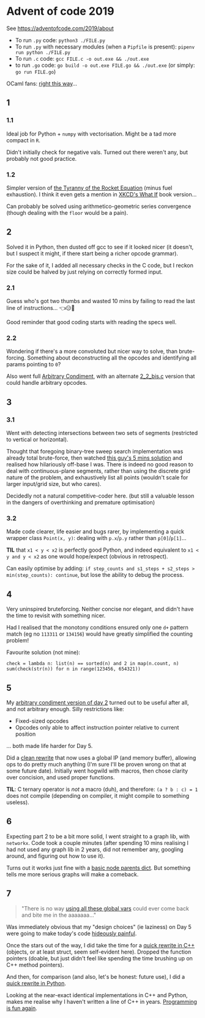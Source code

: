 # Advent of code 2019

See https://adventofcode.com/2019/about

* To run `.py` code: `python3 ./FILE.py`
* To run `.py` with necessary modules (when a `Pipfile` is present): `pipenv run python ./FILE.py`
* To run `.c` code: `gcc FILE.c -o out.exe && ./out.exe`
* to run `.go` code: `go build -o out.exe FILE.go && ./out.exe` (or simply: `go run FILE.go`)

OCaml fans: [right this way](https://github.com/regnat/aoc-2019)…

## 1
### 1.1

Ideal job for Python + `numpy` with vectorisation. Might be a tad more compact in `R`.

Didn't initially check for negative vals. Turned out there weren't any, but probably not good practice.

### 1.2

Simpler version of [the Tyranny of the Rocket Equation](https://www.nasa.gov/mission_pages/station/expeditions/expedition30/tryanny.html) (minus fuel exhaustion). I think it even gets a mention in [XKCD's What If](https://what-if.xkcd.com) book version…

Can probably be solved using arithmetico-geometric series convergence (though dealing with the `floor` would be a pain).

## 2

Solved it in Python, then dusted off gcc to see if it looked nicer (it doesn't, but I suspect it might, if there start being a richer opcode grammar).

For the sake of it, I added all necessary checks in the C code, but I reckon size could be halved by just relying on correctly formed input.

### 2.1

Guess who's got two thumbs and wasted 10 mins by failing to read the last line of instructions… 👈😑🤟

Good reminder that good coding starts with reading the specs well.

### 2.2

Wondering if there's a more convoluted but nicer way to solve, than brute-forcing. Something about deconstructing all the opcodes and identifying all params pointing to `0`?

Also went full [Arbitrary Condiment](https://www.xkcd.com/974/), with an alternate [2_2_bis.c](https://github.com/zedrdave/advent_of_code_2019/blob/master/02/2_2_bis.c) version that could handle arbitrary opcodes.

## 3

### 3.1

Went with detecting intersections between two sets of segments (restricted to vertical or horizontal).

Thought that foregoing binary-tree sweep search implementation was already total brute-force, then watched [this guy's 5 mins solution](https://www.youtube.com/watch?v=tMPQp60q9GA) and realised how hilariously off-base I was. There is indeed no good reason to deal with continuous-plane segments, rather than using the discrete grid nature of the problem, and exhaustively list all points (wouldn't scale for larger input/grid size, but who cares).

Decidedly not a natural competitive-coder here. (but still a valuable lesson in the dangers of overthinking and premature optimisation)

### 3.2

Made code clearer, life easier and bugs rarer, by implementing a quick wrapper class `Point(x, y)`: dealing with `p.x`/`p.y` rather than `p[0]`/`p[1]`…

**TIL** that `x1 < y < x2` is perfectly good Python, and indeed equivalent to `x1 < y and y < x2` as one would hope/expect (obvious in retrospect).

Can easily optimise by adding: `if step_counts and s1_steps + s2_steps > min(step_counts): continue`, but lose the ability to debug the process.

## 4

Very uninspired bruteforcing. Neither concise nor elegant, and didn't have the time to revisit with something nicer.

Had I realised that the monotony conditions ensured only one `d+` pattern match (eg no `113311` or `134156`) would have greatly simplified the counting problem!

Favourite solution (not mine):
```
check = lambda n: list(n) == sorted(n) and 2 in map(n.count, n)
sum(check(str(n)) for n in range(123456, 654321))
```

## 5

My [arbitrary condiment version of day 2](https://github.com/zedrdave/advent_of_code_2019/blob/master/02/2_2_bis.c) turned out to be useful after all, and not arbitrary enough. Silly restrictions like:
* Fixed-sized opcodes
* Opcodes only able to affect instruction pointer relative to current position

… both made life harder for Day 5.

Did a [clean rewrite](https://github.com/zedrdave/advent_of_code_2019/blob/master/02/2_2_bis.c) that now uses a global IP (and memory buffer), allowing ops to do pretty much anything (I'm sure I'll be proven wrong on that at some future date). Initially went hogwild with macros, then chose clarity over concision, and used proper functions.

**TIL**: C ternary operator is *not* a macro (duh), and therefore: `(a ? b : c) = 1` does not compile (depending on compiler, it might compile to something useless).


## 6

Expecting part 2 to be a bit more solid, I went straight to a graph lib, with `networkx`. Code took a couple minutes (after spending 10 mins realising I had not used any graph lib in 2 years, did not remember any, googling around, and figuring out how to use it).

Turns out it works just fine with a [basic node parents dict](https://github.com/zedrdave/advent_of_code_2019/blob/master/06/6_2_b.py). But something tells me more serious graphs will make a comeback.

## 7

> "There is no way [using all these global vars](https://github.com/zedrdave/advent_of_code_2019/blob/master/05/5_2.c) could ever come back and bite me in the aaaaaaa…"

Was immediately obvious that my "design choices" (ie laziness) on Day 5 were going to make today's code [hideously painful](https://github.com/zedrdave/advent_of_code_2019/blob/master/07/7_2.c).

Once the stars out of the way, I did take the time for a [quick rewrite in C++](https://github.com/zedrdave/advent_of_code_2019/blob/master/07/7.cpp) (objects, or at least struct, seem self-evident here). Dropped the function pointers (doable, but just didn't feel like spending the time brushing up on C++ method pointers).

And then, for comparison (and also, let's be honest: future use), I did a [quick rewrite in Python](https://github.com/zedrdave/advent_of_code_2019/blob/master/07/7.py).

Looking at the near-exact identical implementations in C++ and Python, makes me realise why I haven't written a line of C++ in years. [Programming is fun again](https://www.xkcd.com/353/).
